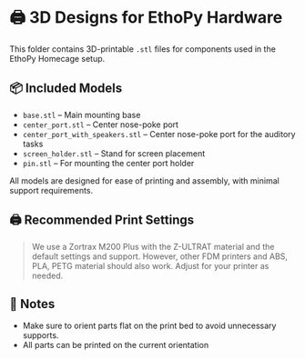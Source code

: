 # 🖨️ 3D Designs for EthoPy Hardware

This folder contains 3D-printable `.stl` files for components used in the EthoPy Homecage setup.

## 📦 Included Models
 
- `base.stl` – Main mounting base
- `center_port.stl` – Center nose-poke port
- `center_port_with_speakers.stl` – Center nose-poke port for the auditory tasks
- `screen_holder.stl` – Stand for screen placement
- `pin.stl` – For mounting the center port holder 

All models are designed for ease of printing and assembly, with minimal support requirements.

## 🖨️ Recommended Print Settings

<!-- - **Layer Height:** `0.2mm`
- **Infill:** `15–25%`
- **Supports:** Not required (unless otherwise noted)
- **Material:** ABS has been tested but PLA, PETG should also work
- **Print Speed:** `50–60 mm/s`
- **Wall Line Count:** `2–3`
- **Top/Bottom Layers:** `4–5` for strength -->

> We use a Zortrax M200 Plus with the Z-ULTRAT material and the default settings and support. However, other FDM printers and ABS, PLA, PETG material should also work. Adjust for your printer as needed.

## 📌 Notes

- Make sure to orient parts flat on the print bed to avoid unnecessary supports.
- All parts can be printed on the current orientation
